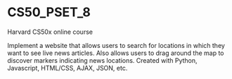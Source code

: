 # CS50_PSET_8
Harvard CS50x online course 

Implement a website that allows users to search for locations in which they want to see live news articles. Also allows users to drag around the map to discover markers indicating news locations. Created with Python, Javascript, HTML/CSS, AJAX, JSON, etc.
